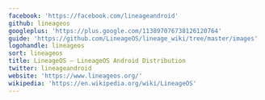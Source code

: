 ```yaml
---
facebook: 'https://facebook.com/lineageandroid'
github: lineageos
googleplus: 'https://plus.google.com/113897076738126120764'
guide: 'https://github.com/LineageOS/lineage_wiki/tree/master/images'
logohandle: lineageos
sort: lineageos
title: LineageOS – LineageOS Android Distribution
twitter: lineageandroid
website: 'https://www.lineageos.org/'
wikipedia: 'https://en.wikipedia.org/wiki/LineageOS'
---
```

